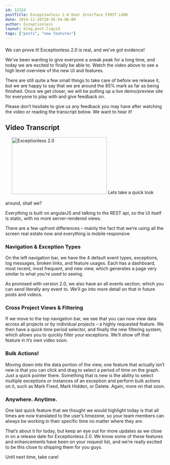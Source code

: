 ```yaml
---
id: 12324
postTitle: Exceptionless 2.0 User Interface FIRST LOOK
date: 2014-11-26T10:56:54-06:00
author: Exceptionless
layout: blog_post.liquid
tags: ["posts", "new features"]
---
```

<div class="videoWrapper" style="margin-bottom: 20px;">
</div>

We can prove it! Exceptionless 2.0 is real, and we&#8217;ve got evidence!

We&#8217;ve been wanting to give everyone a sneak peak for a long time, and today we are excited to finally be able to. Watch the video above to see a high level overview of the new UI and features.

There are still quite a few small things to take care of before we release it, but we are happy to say that we are around the 85% mark as far as being finished. Once we get closer, we will be putting up a live demo/preview site for everyone to play with and give feedback on.

Please don&#8217;t hesitate to give us any feedback you may have after watching the video or reading the transcript below. We want to hear it!

<!--more-->

## **Video Transcript**

<img loading="lazy" class="alignright size-medium wp-image-12325" style="margin-left: 20px; margin-bottom: 20px;" src="http://exceptionless.com/assets/v2VideoThumbnail-300x179.png" alt="Exceptionless 2.0" width="300" height="179" data-id="12325" srcset="https://exceptionless.com/assets/v2VideoThumbnail-300x179.png 300w, https://exceptionless.com/assets/v2VideoThumbnail-1024x611.png 1024w, https://exceptionless.com/assets/v2VideoThumbnail.png 1904w" sizes="(max-width: 300px) 100vw, 300px" /> Lets take a quick look around, shall we?

Everything is built on angularJS and talking to the REST api, so the UI itself is static, with no more server-rendered views.

There are a few upfront differences &#8211; mainly the fact that we&#8217;re using all the screen real estate now and everything is mobile responsive

### Navigation & Exception Types

On the left navigation bar, we have the 4 default event types, exceptions, log messages, broken links, and feature usages. Each has a dashboard, most recent, most frequent, and new view, which generates a page very similar to what you&#8217;re used to seeing.

As promised with version 2.0, we also have an all events section, which you can send literally any event to. We&#8217;ll go into more detail on that in future posts and videos.

### Cross Project Views & Filtering

If we move to the top navigation bar, we see that you can now view data across all projects or by individual projects &#8211; a highly requested feature. We then have a quick time period selector, and finally the new filtering system, which allows you to quickly filter your exceptions. We&#8217;ll show off that feature in it&#8217;s own video soon.

### Bulk Actions!

Moving down into the data portion of the view, one feature that actually isn&#8217;t new is that you can click and drag to select a period of time on the graph. Just a quick pointer there. Something that is new is the ability to select multiple exceptions or instances of an exception and perform bulk actions on it, such as Mark Fixed, Mark Hidden, or Delete. Again, more on that soon.

### Anywhere. Anytime.

One last quick feature that we thought we would highlight today is that all times are now translated to the user&#8217;s timezone, so your team members can always be working in their specific time no matter where they are.

That&#8217;s about it for today, but keep an eye out for more updates as we close in on a release date for Exceptionless 2.0. We know some of these features and enhancements have been on your request list, and we&#8217;re really excited to be this close to shipping them for you guys.

Until next time, take care!
